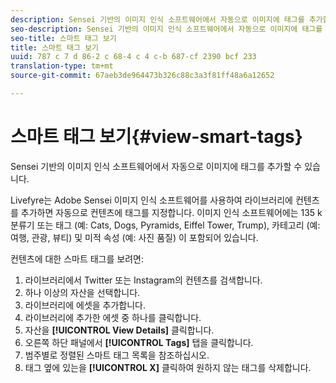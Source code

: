 ```yaml
---
description: Sensei 기반의 이미지 인식 소프트웨어에서 자동으로 이미지에 태그를 추가할 수 있습니다.
seo-description: Sensei 기반의 이미지 인식 소프트웨어에서 자동으로 이미지에 태그를 추가할 수 있습니다.
seo-title: 스마트 태그 보기
title: 스마트 태그 보기
uuid: 787 c 7 d 86-2 c 68-4 c 4 c-b 687-cf 2390 bcf 233
translation-type: tm+mt
source-git-commit: 67aeb3de964473b326c88c3a3f81ff48a6a12652

---
```



# 스마트 태그 보기{#view-smart-tags}

Sensei 기반의 이미지 인식 소프트웨어에서 자동으로 이미지에 태그를 추가할 수 있습니다.

Livefyre는 Adobe Sensei 이미지 인식 소프트웨어를 사용하여 라이브러리에 컨텐츠를 추가하면 자동으로 컨텐츠에 태그를 지정합니다. 이미지 인식 소프트웨어에는 135 k 분류기 또는 태그 (예: Cats, Dogs, Pyramids, Eiffel Tower, Trump), 카테고리 (예: 여행, 관광, 뷰티) 및 미적 속성 (예: 사진 품질) 이 포함되어 있습니다.

컨텐츠에 대한 스마트 태그를 보려면:

1. 라이브러리에서 Twitter 또는 Instagram의 컨텐츠를 검색합니다.
1. 하나 이상의 자산을 선택합니다.
1. 라이브러리에 에셋을 추가합니다.
1. 라이브러리에 추가한 에셋 중 하나를 클릭합니다.
1. 자산을 **[!UICONTROL View Details]** 클릭합니다.
1. 오른쪽 하단 패널에서 **[!UICONTROL Tags]** 탭을 클릭합니다.
1. 범주별로 정렬된 스마트 태그 목록을 참조하십시오.
1. 태그 옆에 있는을 **[!UICONTROL X]** 클릭하여 원하지 않는 태그를 삭제합니다.

